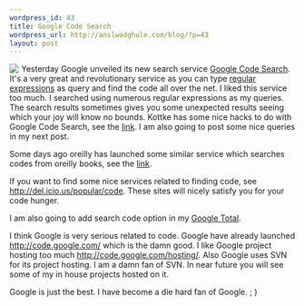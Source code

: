 ```yaml
--- 
wordpress_id: 43
title: Google Code Search
wordpress_url: http://anilwadghule.com/blog/?p=43
layout: post
---
```

<p><img style="margin: 0px 5px 0px 0px" src="http://www.google.com/intl/en/images/codesearch_logo_sm.gif" align="left"> Yesterday Google unveiled its new search service <a href="http://google.com/codesearch" target="_blank">Google Code Search</a>. It's a very great and revolutionary service as you can type <a href="http://www.google.com/help/faq_codesearch.html#regexp" target="_blank">regular expressions</a> as query and find the code all over the net. I liked this service too much. I searched using numerous regular expressions as my queries. The search results sometimes gives you some unexpected results seeing which your joy will know no bounds. Kottke has some nice hacks to do with Google Code Search, see the <a href="http://www.kottke.org/06/10/google-code-search" target="_blank">link</a>. I am also going to post some nice queries in my next post.</p> <p>Some days ago oreilly has launched some similar service which searches codes from oreilly books, see the <a href="http://labs.oreilly.com/code/">link</a>.</p> <p>If you want to find some nice services related to finding code, see <a href="http://del.icio.us/popular/code">http://del.icio.us/popular/code</a>. These sites&nbsp;will nicely satisfy you for your code hunger.</p> <p>I am also going to add search code option in my <a href="http://goototal.blogspot.com">Google Total</a>.</p> <p>I think Google is very serious related to code. Google have already launched <a href="http://code.google.com/">http://code.google.com/</a>&nbsp;which is the damn good. I like Google project hosting too much <a href="http://code.google.com/hosting/">http://code.google.com/hosting/</a>. Also Google uses SVN for its project hosting. I am a damn fan of SVN. In near future you will see some of my in house projects hosted on it.</p> <p>Google is just the best. I&nbsp;have become a die hard&nbsp;fan of Google. ; )</p>
